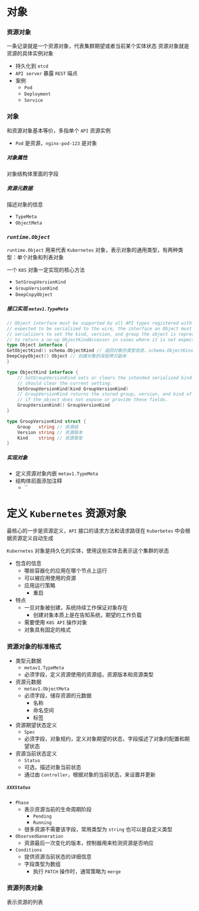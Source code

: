 # 对象

### 资源对象

一条记录就是一个资源对象，代表集群期望或者当前某个实体状态
资源对象就是资源的具体实例对象

- 持久化到 `etcd`
- `API server` 暴露 `REST` 端点
- 案例
    - `Pod`
    - `Deployment`
    - `Service`

### 对象

和资源对象基本等价，多指单个 `API` 资源实例

- `Pod` 是资源，`nginx-pod-123` 是对象

##### 对象属性

对象结构体里面的字段

##### 资源元数据

描述对象的信息

- `TypeMeta`
- `ObjectMeta`

### ***`runtime.Object`***

`runtime.Object` 用来代表 `Kubernetes` 对象，表示对象的通用类型，有两种类型：单个对象和列表对象

一个 `K8S` 对象一定实现的核心方法
- `SetGroupVersionKind`
- `GroupVersionKind`
- `DeepCopyObject`

##### 接口实现 `metav1.TypeMeta`

```go
// Object interface must be supported by all API types registered with Scheme. Since objects in a scheme are
// expected to be serialized to the wire, the interface an Object must provide to the Scheme allows
// serializers to set the kind, version, and group the object is represented as. An Object may choose
// to return a no-op ObjectKindAccessor in cases where it is not expected to be serialized.
type Object interface {
GetObjectKind() schema.ObjectKind // 返回对象的类型信息，schema.ObjectKind 接口用于描述，API 对象的类型和版本信息
DeepCopyObject() Object // 创建对象的深层拷贝副本
}

type ObjectKind interface {
    // SetGroupVersionKind sets or clears the intended serialized kind of an object. Passing kind nil
    // should clear the current setting.
    SetGroupVersionKind(kind GroupVersionKind)
    // GroupVersionKind returns the stored group, version, and kind of an object, or an empty struct
    // if the object does not expose or provide these fields.
    GroupVersionKind() GroupVersionKind
}

type GroupVersionKind struct {
    Group   string // 资源组
    Version string // 资源版本
    Kind    string // 资源类型
}
```

##### 实现对象

- 定义资源对象内嵌 `metav1.TypeMeta`
- 结构体前面添加注释
  - ``



# 定义 `Kubernetes` 资源对象

最核心的一步是资源定义，`API` 接口的请求方法和请求路径在 `Kuberbetes` 中会根据资源定义自动生成

`Kubernetes` 对象是持久化的实体，使用这些实体去表示这个集群的状态

- 包含的信息
    - 哪些容器化的应用在哪个节点上运行
    - 可以被应用使用的资源
    - 应用运行策略
        - 重启
- 特点
    - 一旦对象被创建，系统持续工作保证对象存在
        - 创建对象本质上是在告知系统，期望的工作负载
    - 需要使用 `K8S API` 操作对象
    - 对象具有固定的格式

### 资源对象的标准格式

- 类型元数据
    - `metav1.TypeMeta`
    - 必须字段，定义资源使用的资源组，资源版本和资源类型
- 资源元数据
    - `metav1.ObjectMeta`
    - 必须字段，储存资源的元数据
        - 名称
        - 命名空间
        - 标签
- 资源期望状态定义
    - `Spec`
    - 必须字段，对象规约，定义对象期望的状态，字段描述了对象的配置和期望状态
- 资源当前状态定义
    - `Status`
    - 可选，描述对象当前状态
    - 通过由 `Controller`，根据对象的当前状态，来设置并更新

##### `XXXStatus`

- `Phase`
    - 表示资源当前的生命周期阶段
        - `Pending`
        - `Running`
    - 很多资源不需要该字段，常用类型为 `string` 也可以是自定义类型
- `ObservedGeneration`
    - 资源最后一次变化的版本，控制器用来检测资源是否响应
- `Conditions`
    - 提供资源当前状态的详细信息
    - 字段类型为数组
        - 执行 `PATCH` 操作时，通常策略为 `merge`

### 资源列表对象

表示资源的列表